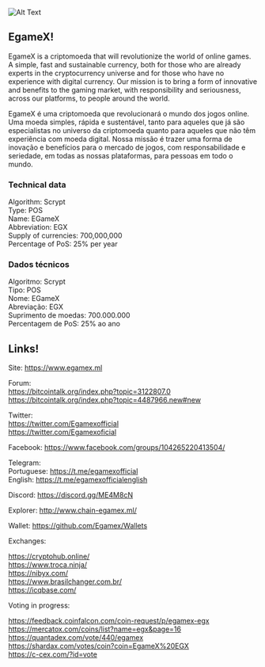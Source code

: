 
![Alt Text](https://github.com/Egamex/images/commits/master/egamex_mundo.jpg)


## EgameX!

EgameX is a criptomoeda that will revolutionize the world of online games. A simple, fast and sustainable currency, both for those who are already experts in the cryptocurrency universe and for those who have no experience with digital currency. Our mission is to bring a form of innovative and benefits to the gaming market, with responsibility and seriousness, across our platforms, to people around the world.

EgameX é uma criptomoeda que revolucionará o mundo dos jogos online. Uma moeda simples, rápida e sustentável, tanto para aqueles que já são especialistas no universo da criptomoeda quanto para aqueles que não têm experiência com moeda digital. Nossa missão é trazer uma forma de inovação e benefícios para o mercado de jogos, com responsabilidade e seriedade, em todas as nossas plataformas, para pessoas em todo o mundo.


### Technical data <br>
Algorithm: Scrypt <br>
Type: POS <br>
Name: EGameX <br>
Abbreviation: EGX <br>
Supply of currencies: 700,000,000 <br>
Percentage of PoS: 25% per year <br>

### Dados técnicos <br>
Algoritmo: Scrypt <br>
Tipo: POS <br>
Nome:	EGameX <br>
Abreviação: EGX <br>
Suprimento de moedas: 700.000.000 <br>
Percentagem de PoS: 25% ao ano <br>


## Links!
Site: https://www.egamex.ml

Forum:  <br>
https://bitcointalk.org/index.php?topic=3122807.0 <br>
https://bitcointalk.org/index.php?topic=4487966.new#new

Twitter:  <br>
https://twitter.com/Egamexofficial <br>
https://twitter.com/Egamexoficial

Facebook: https://www.facebook.com/groups/104265220413504/

Telegram: <br>
Portuguese: https://t.me/egamexofficial <br>
English: https://t.me/egamexofficialenglish

Discord: https://discord.gg/ME4M8cN

Explorer: http://www.chain-egamex.ml/

Wallet: https://github.com/Egamex/Wallets

Exchanges:

https://cryptohub.online/ <br>
https://www.troca.ninja/ <br>
https://nibyx.com/ <br>
https://www.brasilchanger.com.br/ <br>
https://icqbase.com/ <br>

Voting in progress:

https://feedback.coinfalcon.com/coin-request/p/egamex-egx <br>
https://mercatox.com/coins/list?name=egx&page=16 <br>
https://quantadex.com/vote/440/egamex <br>
https://shardax.com/votes/coin?coin=EgameX%20EGX <br>
https://c-cex.com/?id=vote <br>
